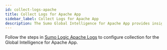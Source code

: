 ```yaml
---
id: collect-logs-apache
title: Collect Logs for Apache App
sidebar_label: Collect Logs for Apache App
description: The Sumo Global Intelligence for Apache App provides insights into your key Apache infrastructure indicators.
---
```


Follow the steps in [Sumo Logic Apache Logs](/docs/integrations/web-servers/apache/collect-logs-metrics) to configure collection for the Global Intelligence for Apache App.
